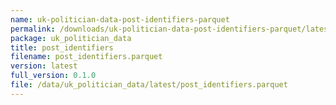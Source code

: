```yaml
---
name: uk-politician-data-post-identifiers-parquet
permalink: /downloads/uk-politician-data-post-identifiers-parquet/latest
package: uk_politician_data
title: post_identifiers
filename: post_identifiers.parquet
version: latest
full_version: 0.1.0
file: /data/uk_politician_data/latest/post_identifiers.parquet
---
```

